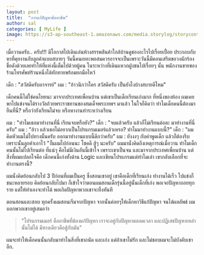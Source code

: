 ```yaml
---
layout: post
title:  "การแก้ปัญหาคืออาชีพ"
author: sal
categories: [ MyLife ]
image: https://s3-ap-southeast-1.amazonaws.com/media.storylog/storycontent/59a37934af8c08765332c0d0/15038881963715329100.jpg
---
```


เมื่อวานครับ.. ครับ!!! มีโอกาสไปเดินเล่นห้างสรรพสินค้าใกล้บ้านดูของอะไรไปเรื่อยเปื่อย ประกอบกับหาที่คุยงานกับลูกค้าแบบสบายๆ วันนี้คนเยอะพอสมควรอาจจะเป็นเพราะวันนี้มีคอนเสริตขอวงนักร้องชื่อดังด้วยเลยทำให้ที่แห่งนี้เต็มไปด้วยผู้คน
ในระหว่างที่เดินแหวกฝูงชนไปเรื่อยๆ นั้น พนักงานขายของร้านโทรศัพท์ร้านหนึ่งได้ทักทายพร้อมยกมือไหว้

เด็ก : "สวัสดีครับอาจารย์"
ผม : "อ้าวนึกว่าใคร สวัสดีครับ เป็นยังไงบ้างสบายดีไหม"

เด็กคนนี้ไม่ใช่คนไทยนะ มาจากประเทศเพื่อนบ้าน แต่เขาเป็นเด็กเรียนเก่งมาก ที่หนึ่งของห้อง ผมเคยพาไปแข่งจนได้รางวัลถ้วยพระราชทานของสมเด็จพระเทพฯ มาแล้ว ในใจก็คิดว่า ทำไมเด็กคนนี้ต้องมายืนที่นี่? หรือว่ายังเรียนไม่จบ หรือหางานทำระหว่างเรียน

ผม : "ทำไมเธอมาทำงานที่นี่ เรียนจบหรือยัง?"
เด็ก : "จบแล้วครับ แล้วก็ไม่เรียนต่อละ มาทำงานที่นี่ครับ"
ผม : "อ้าว แล้วเธอไม่อยากเป็นโปรแกรมเมอร์แล้วเหรอ? ทำไมมาทำงานแบบนี้?"
เด็ก : "ผมคิดหัวผมไม่ไปทางนั้นครับ ออกมาทำงานแบบนี้ดีกว่าครับ"
ผม : ยังงงๆ กับคำพูดเด็ก แล้วก็ต้องรีบเพราะนั้นลูกค้าเอาไว้ "งั้นผมไปก่อนนะ โชคดี สู้ๆ นะครับ"
ผมมานั่งคิดถึงเหตุการณ์เมื่อวาน ทำไมเด็กคนนั้นไม่ไปเรียนต่อ ที่แน่ๆ คือไม่มีเงินอันนี้เข้าใจ เพราะเขาเป็นจน และมาจากประเทศเพื่อนบ้าน แต่สิ่งที่ผมแปลกใจคือ เด็กคนนี้เก่งทั้งด้าน Logic และเขียนโปรแกรมแต่ทำไมเล่า เขากลับเลือกที่จะทำงานตรงนี้?

ผมนั่งคิดย้อนกลับไป 3 ปีก่อนที่ผมเป็นครู ซึ่งสอนเขาอยู่ เขาคือเด็กที่เรียนเก่ง ทำงานได้เร็ว ไปแข่งก็ชนะหลายรอบ คิดย้อนกลับไปมา ก็เข้าใจว่าตอนผมสอนเด็กรุ่นนี้อยู่นั้นเด็กที่เก่ง พอเจอปัญหาถอยทุกราย  แต่ให้ทำเองจะทำได้ พอเกิดปัญหาพวกเขาจะทิ้งทันที

ตอนสอนและสอบ ทุกครั้งผมสอนเริ่มจากปัญหา จากนั้นค่อยๆให้เด็กหาวิธีแก้ปัญหา จนได้ผลลัพธ์ ผมบอกพวกเขาอยู่เสมอว่า

>"โปรแกรมเมอร์ คืออาชีพที่ต้องแก้ปัญหา เราจะอยู่กับปัญหาตลอดเวลา และปฏิเสธปัญหาเหล่านั้นไม่ได้ มีทางเดียวคือสู้กับมัน"

ผมจะทำให้เด็กคนนั้นกลับมาทำในสิ่งที่เขาถนัด และเก่ง แต่ถ้าเขาไม่รัก และไม่ชอบผมจะไม่บังคับเขาอีก.